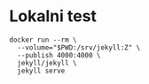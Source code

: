 # Lokalni test

```shell
docker run --rm \
  --volume="$PWD:/srv/jekyll:Z" \
  --publish 4000:4000 \
  jekyll/jekyll \
  jekyll serve
```
